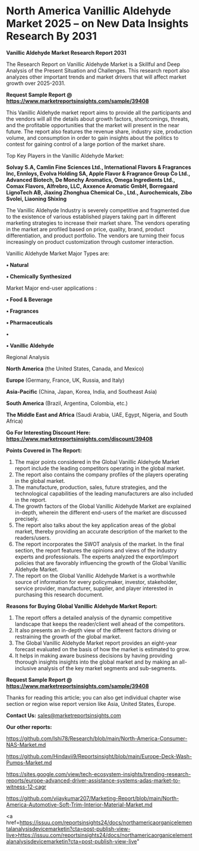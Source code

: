 # North America Vanillic Aldehyde Market 2025 – on New Data Insights Research By 2031

<strong>Vanillic Aldehyde Market Research Report 2031</strong>

The Research Report on Vanillic Aldehyde Market is a Skillful and Deep Analysis of the Present Situation and Challenges. This research report also analyzes other important trends and market drivers that will affect market growth over 2025-2031.

<strong>Request Sample Report @ <a href=https://www.marketreportsinsights.com/sample/39408>https://www.marketreportsinsights.com/sample/39408</a></strong>

This Vanillic Aldehyde market report aims to provide all the participants and the vendors will all the details about growth factors, shortcomings, threats, and the profitable opportunities that the market will present in the near future. The report also features the revenue share, industry size, production volume, and consumption in order to gain insights about the politics to contest for gaining control of a large portion of the market share.

Top Key Players in the Vanillic Aldehyde Market:

<strong>Solvay S.A, Camlin Fine Sciences Ltd., International Flavors & Fragrances Inc, Ennloys, Evolva Holding SA, Apple Flavor & Fragrance Group Co Ltd., Advanced Biotech, De Monchy Aromatics, Omega Ingredients Ltd., Comax Flavors, Alfrebro, LLC, Axxence Aromatic GmbH, Borregaard LignoTech AB, Jiaxing Zhonghua Chemical Co., Ltd., Aurochemicals, Zibo Svolei, Liaoning Shixing</strong>

The Vanillic Aldehyde Industry is severely competitive and fragmented due to the existence of various established players taking part in different marketing strategies to increase their market share. The vendors operating in the market are profiled based on price, quality, brand, product differentiation, and product portfolio. The vendors are turning their focus increasingly on product customization through customer interaction.

Vanillic Aldehyde Market Major Types are:

<strong>•  Natural

•  Chemically Synthesized</strong>

Market Major end-user applications :

<strong>•  Food & Beverage

•  Fragrances

•  Pharmaceuticals

•  

•  Vanillic Aldehyde</strong>

Regional Analysis

</u><strong><b>North America</b></strong> (the United States, Canada, and Mexico)

<strong><b>Europe </b></strong>(Germany, France, UK, Russia, and Italy)

<strong><b>Asia-Pacific</b></strong> (China, Japan, Korea, India, and Southeast Asia)

<strong><b>South America</b></strong> (Brazil, Argentina, Colombia, etc.)

<strong><b>The Middle East and Africa</b></strong> (Saudi Arabia, UAE, Egypt, Nigeria, and South Africa)

<strong>Go For Interesting Discount Here: <a href=https://www.marketreportsinsights.com/discount/39408>https://www.marketreportsinsights.com/discount/39408</a></strong>

<strong>Points Covered in The Report:</strong>
<ol>
  <li>The major points considered in the Global Vanillic Aldehyde Market report include the leading competitors operating in the global market.</li>
  <li>The report also contains the company profiles of the players operating in the global market.</li>
  <li>The manufacture, production, sales, future strategies, and the technological capabilities of the leading manufacturers are also included in the report.</li>
  <li>The growth factors of the Global Vanillic Aldehyde Market are explained in-depth, wherein the different end-users of the market are discussed precisely.</li>
  <li>The report also talks about the key application areas of the global market, thereby providing an accurate description of the market to the readers/users.</li>
  <li>The report incorporates the SWOT analysis of the market. In the final section, the report features the opinions and views of the industry experts and professionals. The experts analyzed the export/import policies that are favorably influencing the growth of the Global Vanillic Aldehyde Market.</li>
  <li>The report on the Global Vanillic Aldehyde Market is a worthwhile source of information for every policymaker, investor, stakeholder, service provider, manufacturer, supplier, and player interested in purchasing this research document.</li>
</ol>
<strong>Reasons for Buying Global Vanillic Aldehyde Market Report:</strong>

<ol>
  <li>The report offers a detailed analysis of the dynamic competitive landscape that keeps the reader/client well ahead of the competitors.</li>
  <li>It also presents an in-depth view of the different factors driving or restraining the growth of the global market.</li>
  <li>The Global Vanillic Aldehyde Market report provides an eight-year forecast evaluated on the basis of how the market is estimated to grow.</li>
  <li>It helps in making aware business decisions by having providing thorough insights insights into the global market and by making an all-inclusive analysis of the key market segments and sub-segments.</li>
</ol>
<strong>Request Sample Report @ <a href=https://www.marketreportsinsights.com/sample/39408>https://www.marketreportsinsights.com/sample/39408</a></strong>


Thanks for reading this article; you can also get individual chapter wise section or region wise report version like Asia, United States, Europe.

<strong>Contact Us:</strong>
sales@marketreportsinsights.com

<strong>Our other reports:</strong>

<a href=https://github.com/Ishi78/Research/blob/main/North-America-Consumer-NAS-Market.md>https://github.com/Ishi78/Research/blob/main/North-America-Consumer-NAS-Market.md</a>

<a href=https://github.com/Hindavii9/Reportsinsight/blob/main/Europe-Deck-Wash-Pumps-Market.md>https://github.com/Hindavii9/Reportsinsight/blob/main/Europe-Deck-Wash-Pumps-Market.md</a>

<a href=https://sites.google.com/view/tech-ecosystem-insights/trending-research-reports/europe-advanced-driver-assistance-systems-adas-market-to-witness-12-cagr>https://sites.google.com/view/tech-ecosystem-insights/trending-research-reports/europe-advanced-driver-assistance-systems-adas-market-to-witness-12-cagr</a>

<a href=https://github.com/vijaykumar207/Marketing-Report/blob/main/North-America-Automotive-Soft-Trim-Interior-Material-Market.md>https://github.com/vijaykumar207/Marketing-Report/blob/main/North-America-Automotive-Soft-Trim-Interior-Material-Market.md</a>

<a href=https://issuu.com/reportsinsights24/docs/northamericaorganicelementalanalysisdevicemarketin?cta=post-publish-view-live>https://issuu.com/reportsinsights24/docs/northamericaorganicelementalanalysisdevicemarketin?cta=post-publish-view-live</a>"
